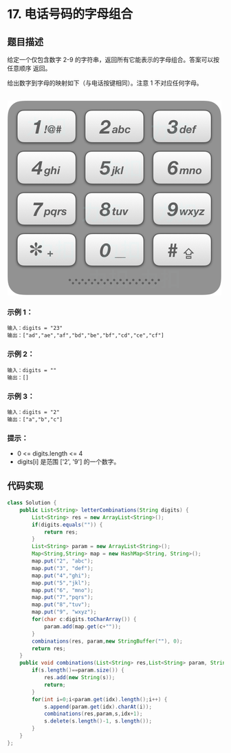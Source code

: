 # 17. 电话号码的字母组合

## 题目描述
给定一个仅包含数字 2-9 的字符串，返回所有它能表示的字母组合。答案可以按 任意顺序 返回。

给出数字到字母的映射如下（与电话按键相同）。注意 1 不对应任何字母。


 
![img.png](img.png)

### 示例 1：
```
输入：digits = "23"
输出：["ad","ae","af","bd","be","bf","cd","ce","cf"]
```
### 示例 2：
```
输入：digits = ""
输出：[]
```
### 示例 3：
```
输入：digits = "2"
输出：["a","b","c"]
```

### 提示：

 - 0 <= digits.length <= 4
 - digits[i] 是范围 ['2', '9'] 的一个数字。





## 代码实现
```Java
class Solution {
    public List<String> letterCombinations(String digits) {
        List<String> res = new ArrayList<String>();
		if(digits.equals("")) {
			return res;
		}
		List<String> param = new ArrayList<String>();
		Map<String,String> map = new HashMap<String, String>();
		map.put("2", "abc");
		map.put("3", "def");
		map.put("4","ghi");
		map.put("5","jkl");
		map.put("6", "mno");
		map.put("7","pqrs");
		map.put("8","tuv");
		map.put("9", "wxyz");
		for(char c:digits.toCharArray()) {
			param.add(map.get(c+""));
		}
		combinations(res, param,new StringBuffer(""), 0);
		return res;
    }
    public void combinations(List<String> res,List<String> param, StringBuffer s,int idx) {
		if(s.length()==param.size()) {
			res.add(new String(s));
			return;
		}
		for(int i=0;i<param.get(idx).length();i++) {
			s.append(param.get(idx).charAt(i));
			combinations(res,param,s,idx+1);
			s.delete(s.length()-1, s.length());
		}
	}
};
```